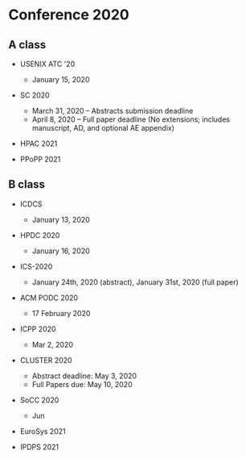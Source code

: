 # Conference 2020

## A class


- USENIX ATC '20
  -  January 15, 2020

- SC 2020
    - March 31, 2020 – Abstracts submission deadline
    - April 8, 2020 – Full paper deadline (No extensions; includes manuscript, AD, and optional AE appendix)

- HPAC 2021

- PPoPP 2021

## B class

- ICDCS
  - January 13, 2020

- HPDC 2020
  - January 16, 2020

- ICS-2020
  - January 24th, 2020 (abstract), January 31st, 2020 (full paper)

- ACM PODC 2020
  - 17 February 2020

- ICPP 2020
  - Mar 2, 2020

- CLUSTER 2020
  - Abstract deadline: May 3, 2020
  - Full Papers due: May 10, 2020

- SoCC 2020
  - Jun

- EuroSys 2021

- IPDPS 2021
